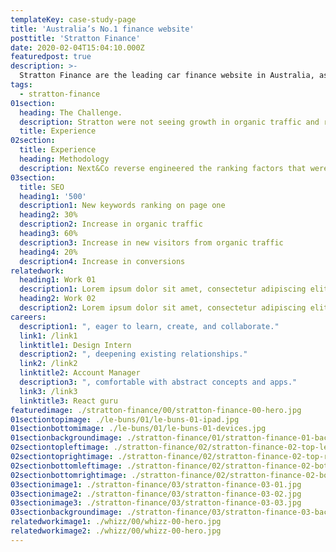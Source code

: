 ```yaml
---
templateKey: case-study-page
title: 'Australia’s No.1 finance website'
posttitle: 'Stratton Finance'
date: 2020-02-04T15:04:10.000Z
featuredpost: true
description: >-
  Stratton Finance are the leading car finance website in Australia, assisting Australians with buying their new car.
tags:
  - stratton-finance
01section:
  heading: The Challenge.
  description: Stratton were not seeing growth in organic traffic and rankings for relevant ‘car finance’ related keywords and were looking to an agency who could significantly influence uplift within their organic search presence.
  title: Experience
02section:
  title: Experience
  heading: Methodology
  description: Next&Co reverse engineered the ranking factors that were working for the websites who held top page ranking for Stratton’s target phrases.  The gap in between these sites and Stratton was identified, with a projectised plan to close the gap and thereby improve Stratton’s rankings. This involved a variety of different tactics such as expanding on-site content and outreach activities designed to build up the domain authority.
03section:
  title: SEO  
  heading1: '500'
  description1: New keywords ranking on page one
  heading2: 30%
  description2: Increase in organic traffic
  heading3: 60%
  description3: Increase in new visitors from organic traffic
  heading4: 20%
  description4: Increase in conversions
relatedwork:
  heading1: Work 01
  description1: Lorem ipsum dolor sit amet, consectetur adipiscing elit. Integer eleifend volutpat libero.
  heading2: Work 02
  description2: Lorem ipsum dolor sit amet, consectetur adipiscing elit. Integer eleifend volutpat libero.
careers:
  description1: ", eager to learn, create, and collaborate."
  link1: /link1
  linktitle1: Design Intern
  description2: ", deepening existing relationships."
  link2: /link2
  linktitle2: Account Manager
  description3: ", comfortable with abstract concepts and apps."
  link3: /link3
  linktitle3: React guru
featuredimage: ./stratton-finance/00/stratton-finance-00-hero.jpg
01sectiontopimage: ./le-buns/01/le-buns-01-ipad.jpg
01sectionbottomimage: ./le-buns/01/le-buns-01-devices.jpg
01sectionbackgroundimage: ./stratton-finance/01/stratton-finance-01-background.png
02sectiontopleftimage: ./stratton-finance/02/stratton-finance-02-top-left.jpg
02sectiontoprightimage: ./stratton-finance/02/stratton-finance-02-top-right.jpg
02sectionbottomleftimage: ./stratton-finance/02/stratton-finance-02-bottom-left.jpg
02sectionbottomrightimage: ./stratton-finance/02/stratton-finance-02-bottom-right.jpg
03sectionimage1: ./stratton-finance/03/stratton-finance-03-01.jpg
03sectionimage2: ./stratton-finance/03/stratton-finance-03-02.jpg
03sectionimage3: ./stratton-finance/03/stratton-finance-03-03.jpg
03sectionbackgroundimage: ./stratton-finance/03/stratton-finance-03-background.png
relatedworkimage1: ./whizz/00/whizz-00-hero.jpg
relatedworkimage2: ./whizz/00/whizz-00-hero.jpg
---
```

